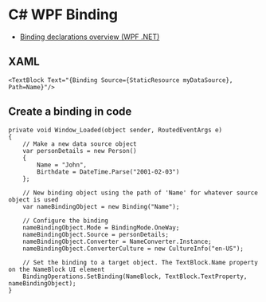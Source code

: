 # C# WPF Binding

- [Binding declarations overview (WPF .NET)](https://learn.microsoft.com/en-us/dotnet/desktop/wpf/data/binding-declarations-overview)

## XAML
```
<TextBlock Text="{Binding Source={StaticResource myDataSource}, Path=Name}"/>
```

## Create a binding in code
```
private void Window_Loaded(object sender, RoutedEventArgs e)
{
    // Make a new data source object
    var personDetails = new Person()
    {
        Name = "John",
        Birthdate = DateTime.Parse("2001-02-03")
    };

    // New binding object using the path of 'Name' for whatever source object is used
    var nameBindingObject = new Binding("Name");

    // Configure the binding
    nameBindingObject.Mode = BindingMode.OneWay;
    nameBindingObject.Source = personDetails;
    nameBindingObject.Converter = NameConverter.Instance;
    nameBindingObject.ConverterCulture = new CultureInfo("en-US");

    // Set the binding to a target object. The TextBlock.Name property on the NameBlock UI element
    BindingOperations.SetBinding(NameBlock, TextBlock.TextProperty, nameBindingObject);
}
```
